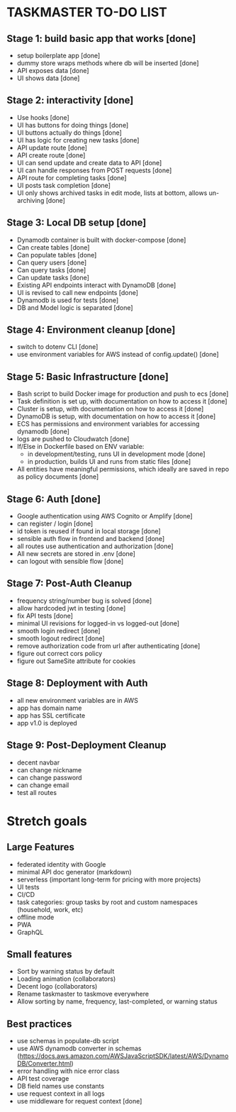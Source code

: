 # TASKMASTER TO-DO LIST

## Stage 1: build basic app that works [done]
- setup boilerplate app [done]
- dummy store wraps methods where db will be inserted [done]
- API exposes data [done]
- UI shows data [done]

## Stage 2: interactivity [done]
- Use hooks [done]
- UI has buttons for doing things [done]
- UI buttons actually do things [done]
- UI has logic for creating new tasks [done]
- API update route [done]
- API create route [done]
- UI can send update and create data to API [done]
- UI can handle responses from POST requests [done]
- API route for completing tasks [done]
- UI posts task completion [done]
- UI only shows archived tasks in edit mode, lists at bottom, allows un-archiving [done]

## Stage 3: Local DB setup [done]
- Dynamodb container is built with docker-compose [done]
- Can create tables [done]
- Can populate tables [done]
- Can query users [done]
- Can query tasks [done]
- Can update tasks [done]
- Existing API endpoints interact with DynamoDB [done]
- UI is revised to call new endpoints [done]
- Dynamodb is used for tests [done]
- DB and Model logic is separated [done]

## Stage 4: Environment cleanup [done]
- switch to dotenv CLI [done]
- use environment variables for AWS instead of config.update() [done]

## Stage 5: Basic Infrastructure [done]
- Bash script to build Docker image for production and push to ecs [done]
- Task definition is set up, with documentation on how to access it [done]
- Cluster is setup, with documentation on how to access it [done]
- DynamoDB is setup, with documentation on how to access it [done]
- ECS has permissions and environment variables for accessing dynamodb [done]
- logs are pushed to Cloudwatch [done]
- If/Else in Dockerfile based on ENV variable:
    - in development/testing, runs UI in development mode [done]
    - in production, builds UI and runs from static files [done]
- All entities have meaningful permissions, which ideally are saved in repo as policy documents [done]

## Stage 6: Auth [done]
- Google authentication using AWS Cognito or Amplify [done]
- can register / login [done]
- id token is reused if found in local storage [done]
- sensible auth flow in frontend and backend [done]
- all routes use authentication and authorization [done]
- All new secrets are stored in .env [done]
- can logout with sensible flow [done]

## Stage 7: Post-Auth Cleanup
- frequency string/number bug is solved [done]
- allow hardcoded jwt in testing [done]
- fix API tests [done]
- minimal UI revisions for logged-in vs logged-out [done]
- smooth login redirect [done]
- smooth logout redirect [done]
- remove authorization code from url after authenticating [done]
- figure out correct cors policy
- figure out SameSite attribute for cookies

## Stage 8: Deployment with Auth
- all new environment variables are in AWS
- app has domain name
- app has SSL certificate
- app v1.0 is deployed

## Stage 9: Post-Deployment Cleanup
- decent navbar
- can change nickname
- can change password
- can change email
- test all routes

# Stretch goals
## Large Features
- federated identity with Google
- minimal API doc generator (markdown)
- serverless (important long-term for pricing with more projects)
- UI tests
- CI/CD
- task categories: group tasks by root and custom namespaces (household, work, etc)
- offline mode
- PWA
- GraphQL

## Small features
- Sort by warning status by default
- Loading animation (collaborators)
- Decent logo (collaborators)
- Rename taskmaster to taskmove everywhere
- Allow sorting by name, frequency, last-completed, or warning status

## Best practices
- use schemas in populate-db script
- use AWS dynamodb converter in schemas (https://docs.aws.amazon.com/AWSJavaScriptSDK/latest/AWS/DynamoDB/Converter.html)
- error handling with nice error class
- API test coverage
- DB field names use constants
- use request context in all logs
- use middleware for request context [done]
